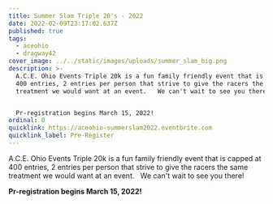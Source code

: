 ```yaml
---
title: Summer Slam Triple 20's - 2022
date: 2022-02-09T23:17:02.637Z
published: true
tags:
  - aceohio
  - dragway42
cover_image: ../../static/images/uploads/summer_slam_big.png
description: >-
  A.C.E. Ohio Events Triple 20k is a fun family friendly event that is capped at
  400 entries, 2 entries per person that strive to give the racers the same
  treatment we would want at an event.   We can't wait to see you there!


  Pr-registration begins March 15, 2022!
ordinal: 0
quicklink: https://aceohio-summerslam2022.eventbrite.com
quicklink_label: Pre-Register
---
```

A.C.E. Ohio Events Triple 20k is a fun family friendly event that is capped at 400 entries, 2 entries per person that strive to give the racers the same treatment we would want at an event.   We can't wait to see you there!

**Pr-registration begins March 15, 2022!**